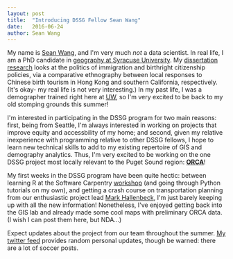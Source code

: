 ```yaml
---
layout: post
title:  "Introducing DSSG Fellow Sean Wang"
date:   2016-06-24
author: Sean Wang
---
```


My name is [Sean Wang](https://syr.academia.edu/SeanWang), and I'm very much *not* a data scientist. In real life, I am a PhD candidate in [geography at Syracuse University](http://maxwell.syr.edu/geo/). My [dissertation research](http://scholar.syr.edu/scholars/2015-16/wang.html) looks at the politics of immigration and birthright citizenship policies, via a comparative ethnography between local responses to Chinese birth tourism in Hong Kong and southern California, respectively. (It's okay- my real life is not very interesting.) In my past life, I was a demographer trained right here at [UW](https://geography.washington.edu/), so I'm very excited to be back to my old stomping grounds this summer!

I'm interested in participating in the DSSG program for two main reasons: first, being from Seattle, I'm always interested in working on projects that improve equity and accessbility of my home; and second, given my relative inexperience with programming relative to other DSSG fellows, I hope to learn new technical skills to add to my existing repertoire of GIS and demography analytics. Thus, I'm very excited to be working on the one DSSG project most locally relevant to the Puget Sound region: [**ORCA**](http://escience.washington.edu/dssg/project-summaries-2016/)!

My first weeks in the DSSG program have been quite hectic: between learning R at the Software Carpentry [workshop](https://uwescience.github.io/2016-06-14-uw/) (and going through Python tutorials on my own), and getting a crash course on transportation planning from our enthusiastic project lead [Mark Hallenbeck](http://depts.washington.edu/trac/?loc=content/UW/UWContactsStaff.html), I'm just barely keeping up with all the new information! Nonetheless, I've enjoyed getting back into the GIS lab and already made some cool maps with preliminary ORCA data. (I wish I can post them here, but NDA...)

Expect updates about the project from our team throughout the summer. [My twitter feed](https://twitter.com/SeanyWang) provides random personal updates, though be warned: there are a lot of soccer posts.
